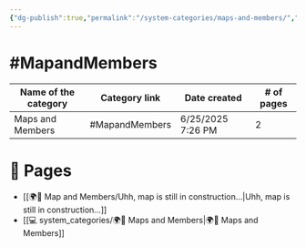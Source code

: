 ```yaml
---
{"dg-publish":true,"permalink":"/system-categories/maps-and-members/","tags":["MapandMembers"]}
---
```


# #MapandMembers 

| Name of the category | Category link  | Date created      | # of pages |
| -------------------- | -------------- | ----------------- | ---------- |
| Maps and Members     | #MapandMembers | 6/25/2025 7:26 PM | 2          |

# 📄 Pages

- [[🌍👯 Map and Members/Uhh, map is still in construction...\|Uhh, map is still in construction...]]
- [[💻 system_categories/🌍👯 Maps and Members\|🌍👯 Maps and Members]]
